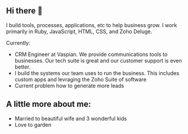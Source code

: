 ## Hi there 👋

I build tools, processes, applications, etc to help business grow. I work primarily in Ruby, JavaScript, HTML, CSS, and Zoho Deluge. 

Currently:
- CRM Engineer at Vaspian. We provide communications tools to businesses. Our tech suite is great and our customer support is even better.
- I build the systems our team uses to run the business. This includes custom apps and levraging the Zoho Suite of software
- Current problem how to generate more leads

A little more about me:
-
- Married to beautiful wife and 3 wonderful kids
- Love to garden
